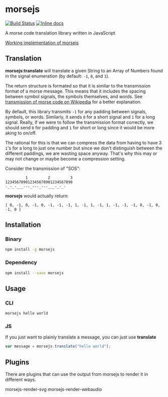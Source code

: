 # morsejs

[![Build Status](https://travis-ci.org/zero298/morsejs.svg?branch=master)](https://travis-ci.org/zero298/morsejs) [![Inline docs](http://inch-ci.org/github/zero298/morsejs.svg?branch=master)](http://inch-ci.org/github/zero298/morsejs)

A morse code translation library written in JavaScript

[Working implementation of morsejs](http://zero298.github.io/morsejs/)

## Translation

**morsejs:translate** will translate a given String to an Array of Numbers found in the signal enumeration (by default: `-1`, `0`, and `1`).

The return structure is formated so that it is similar to the transmission format of a morse message.  This means that it includes the spacing between symbol signals, the symbols themselves, and words.  See [transmission of morse code on Wikipedia](https://en.wikipedia.org/wiki/Morse_code#Transmission) for a better explanation.

By default, this library transmits `-1` for any padding between signals, symbols, or words.  Similarly, it sends `0` for a short signal and `1` for a long signal.  Really, if we were to follow the transmission format correctly, we should send `0` for padding and `1` for short or long since it would be more aking to on/off.

The rational for this is that we can compress the data from having to have 3 `1`'s for a long to just one number but since we don't distinguish between the different paddings, we are wasting space anyway.  That's why this may or may not change or maybe become a compression setting.

Consider the transmission of "SOS":
```
         1         2         3
123456789012345678901234567890
-_-_-___---_---_---___-_-_-
```

**morsejs** would actually return:

```
[ 0, -1, 0, -1, 0, -1, -1, -1, 1, -1, 1, -1, 1, -1, -1, -1, 0, -1, 0, -1, 0 ]
```

## Installation

### Binary

```bash
npm install -g morsejs
```
   
### Dependency

```bash
npm install --save morsejs
```
   
## Usage

### CLI

```bash
morsejs hello world
```

### JS

If you just want to plainly translate a message, you can just use **translate**
```javascript
var message = morsejs.translate("hello world");
```

## Plugins

There are plugins that can use the output from morsejs to render it in different ways.

morsejs-render-svg
morsejs-render-webaudio